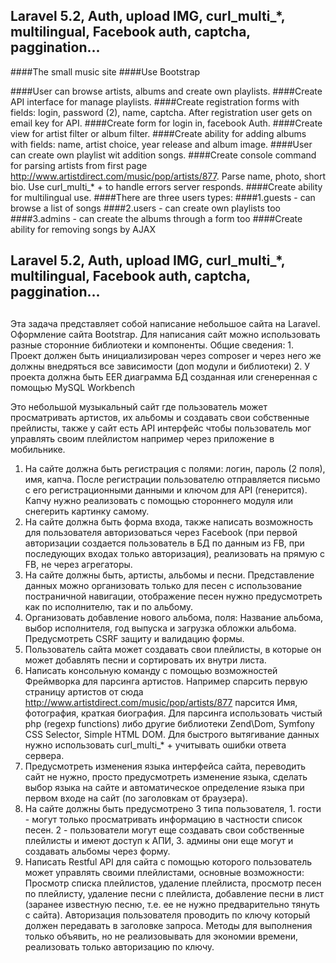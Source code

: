 ## Laravel 5.2, Auth, upload IMG, curl_multi_*, multilingual, Facebook auth, captcha, paggination...
####The small music site
####Use Bootstrap

####User can browse artists, albums and create own playlists.
####Create API interface for manage playlists.
####Create registration forms with fields: login, password (2), name, captcha. After registration user gets on email key for API.
####Create form for login in, facebook Auth.
####Create view for artist filter or album filter. 
####Create ability for adding albums with fields: name, artist choice, year release and album image.
####User can create own playlist wit addition songs.
####Create console command for parsing artists from first page http://www.artistdirect.com/music/pop/artists/877. Parse name, photo, short bio. Use curl_multi_* + to handle errors server responds.
####Create ability for multilingual use.
####There are three users types: 
####1.guests - can browse a list of songs
####2.users - can create own playlists too
####3.admins - can create the albums through a form too
####Create ability for removing songs by AJAX


## Laravel 5.2, Auth, upload IMG, curl_multi_*, multilingual, Facebook auth, captcha, paggination...

## 
Эта задача представляет собой написание небольшое сайта на Laravel. Оформление сайта Bootstrap. 
Для написания сайт можно использовать разные сторонние библиотеки и компоненты.
Общие сведения:
    1. Проект должен быть инициализирован через composer и через него же должны внедряться все зависимости (доп модули и библиотеки)
    2. У проекта должна быть EER диаграмма БД созданная или сгенеренная с помощью MySQL Workbench

Это небольшой музыкальный сайт где пользователь может просматривать артистов, их альбомы и создавать свои собственные прейлисты, также у сайт есть API интерфейс чтобы пользователь мог управлять своим плейлистом например через приложение в мобильнике.
1. На сайте должна быть регистрация с полями: логин, пароль (2 поля), имя, капча. После регистрации пользователю отправляется письмо с его регистрационными данными и ключом для API (генерится). Капчу нужно реализовать с помощью стороннего модуля или снегерить картинку самому.
2. На сайте должна быть форма входа, также написать возможность для пользователя авторизоваться через Facebook (при первой авторизации создается пользователь в БД по данным из FB, при последующих входах только авторизация), реализовать на прямую с FB, не через агрегаторы.
3. На сайте должны быть, артисты, альбомы и песни. Представление данных можно организовать только для песен с использование постраничной навигации, отображение песен нужно предусмотреть как по исполнителю, так и по альбому.
4. Организовать добавление нового альбома, поля: Название альбома, выбор исполнителя, год выпуска и загрузка обложки альбома. Предусмотреть CSRF защиту и валидацию формы.
5. Пользователь сайта может создавать свои плейлисты, в которые он может добавлять песни и сортировать их внутри листа.
6. Написать консольную команду с помощью возможностей Фреймворка для парсинга артистов. Например спарсить первую страницу артистов от сюда http://www.artistdirect.com/music/pop/artists/877 парсится Имя, фотография, краткая биография. Для парсинга использовать чистый php (regexp functions) либо другие библиотеки Zend\Dom, Symfony CSS Selector, Simple HTML DOM. Для быстрого вытягивание данных нужно использовать curl_multi_* + учитывать ошибки ответа сервера.
7. Предусмотреть изменения языка интерфейса сайта, переводить сайт не нужно, просто предусмотреть изменение языка, сделать выбор языка на сайте и автоматическое определение языка при первом входе на сайт (по заголовкам от браузера). 
8. На сайте должны быть предусмотрено 3 типа пользователя, 1. гости - могут только просматривать информацию в частности список песен. 2 - пользователи могут еще создавать свои собственные плейлисты и имеют доступ к АПИ, 3. админы они еще могут и создавать альбомы через форму. 
9. Написать Restful API для сайта с помощью которого пользователь может управлять своими плейлистами, основные возможности: Просмотр списка плейлистов, удаление плейлиста, просмотр песен по плейлисту, удаление песни с плейлиста, добавление песни в лист (заранее известную песню, т.е. ее не нужно предварительно тянуть с сайта). Авторизация пользователя проводить по ключу который должен передавать в заголовке запроса. Методы для выполнения только объявить, но не реализовывать для экономии времени, реализовать только авторизацию по ключу.



